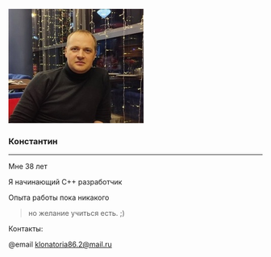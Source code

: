 ![Alt text](%D0%9A%D0%BE%D1%81%D1%82%D1%8F.jpg)
### **Константин**
___
Мне 38 лет

Я начинающий C++ разработчик 

Опыта работы пока никакого
> но желание учиться есть. ;)

Контакты:

@email klonatoria86.2@mail.ru